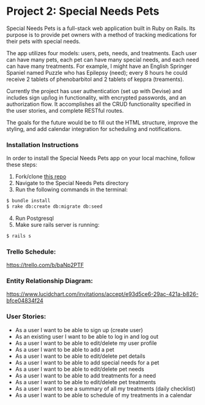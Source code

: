 # Project 2: Special Needs Pets


Special Needs Pets is a full-stack web application built in Ruby on Rails. Its purpose is to provide pet owners with a method of tracking medications for their pets with special needs.

The app utilizes four models: users, pets, needs, and treatments. Each user can have many pets, each pet can have many special needs, and each need can have many treatments. For example, I might have an English Springer Spaniel named Puzzle who has Epilepsy (need); every 8 hours he could receive 2 tablets of phenobarbitol and 2 tablets of keppra (treaments).

Currently the project has user authentication (set up with Devise) and includes sign up/log in functionality, with encrypted passwords, and an authorization flow. It accomplishes all the CRUD functionality specified in the user stories, and complete RESTful routes.

The goals for the future would be to fill out the HTML structure, improve the styling, and add calendar integration for scheduling and notifications.


### Installation Instructions

In order to install the Special Needs Pets app on your local machine, follow these steps:

1. Fork/clone [this repo](https://github.com/puzzleboks/Special_Needs_Pets)
2. Navigate to the Special Needs Pets directory
3. Run the following commands in the terminal:
```bash
$ bundle install
$ rake db:create db:migrate db:seed
```
4. Run Postgresql
5. Make sure rails server is running:
```bash
$ rails s
```

### Trello Schedule:

https://trello.com/b/baNp2PTF

### Entity Relationship Diagram:

https://www.lucidchart.com/invitations/accept/e93d5ce6-29ac-421a-b826-bfce04834f24

### User Stories:

* As a user I want to be able to sign up (create user)
* As an existing user I want to be able to log in and log out
* As a user I want to be able to edit/delete my user profile
* As a user I want to be able to add a pet
* As a user I want to be able to edit/delete pet details
* As a user I want to be able to add special needs for a pet
* As a user I want to be able to edit/delete pet needs
* As a user I want to be able to add treatments for a need
* As a user I want to be able to edit/delete pet treatments
* As a user I want to see a summary of all my treatments (daily checklist)
* As a user I want to be able to schedule of my treatments in a calendar
